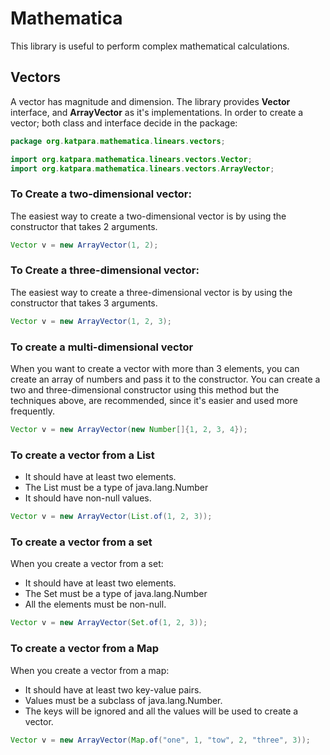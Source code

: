 # Mathematica
This library is useful to perform complex mathematical calculations. 

## Vectors
A vector has magnitude and dimension. The library provides __Vector__ interface, and __ArrayVector__ as it's implementations.
In order to create a vector; both class and interface decide in the package:

```java
package org.katpara.mathematica.linears.vectors;

import org.katpara.mathematica.linears.vectors.Vector;
import org.katpara.mathematica.linears.vectors.ArrayVector;
```

### To Create a two-dimensional vector:
The easiest way to create a two-dimensional vector is by using the constructor that takes 2 arguments.
```java
Vector v = new ArrayVector(1, 2);
```

### To Create a three-dimensional vector:
The easiest way to create a three-dimensional vector is by using the constructor that takes 3 arguments.
```java
Vector v = new ArrayVector(1, 2, 3);
```


### To create a multi-dimensional vector
When you want to create a vector with more than 3 elements, you can create an array of numbers and pass it to the constructor.
You can create a two and three-dimensional constructor using this method but the techniques above, are recommended, since it's easier and used more frequently.
```java
Vector v = new ArrayVector(new Number[]{1, 2, 3, 4});
```

### To create a vector from a List
<ul>
    <li>It should have at least two elements.
    <li>The List must be a type of java.lang.Number
    <li>It should have non-null values.
</ul>
    
```java
Vector v = new ArrayVector(List.of(1, 2, 3));
```

### To create a vector from a set
When you create a vector from a set:
<ul>
    <li>It should have at least two elements.
    <li>The Set must be a type of java.lang.Number
    <li>All the elements must be non-null.
</ul>

```java
Vector v = new ArrayVector(Set.of(1, 2, 3));
```

### To create a vector from a Map
When you create a vector from a map:
<ul>
    <li>It should have at least two key-value pairs.
    <li>Values must be a subclass of java.lang.Number.
    <li>The keys will be ignored and all the values will be used to create a vector.
</ul>

```java
Vector v = new ArrayVector(Map.of("one", 1, "tow", 2, "three", 3));
```